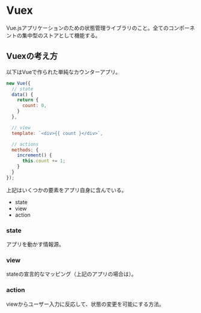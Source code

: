 # Vuex
Vue.jsアプリケーションのための状態管理ライブラリのこと。全てのコンポーネントの集中型のストアとして機能する。

## Vuexの考え方

以下はVueで作られた単純なカウンターアプリ。

```javascript
new Vue({
  // state
  data() {
    return {
      count: 0,
    }
  },

  // view
  template: `<div>{{ count }</div>`,

  // actions
  methods: {
    increment() {
      this.count += 1;
    }
  }
});
```

上記はいくつかの要素をアプリ自身に含んでいる。

- state
- view
- action

### state
アプリを動かす情報源。

### view
stateの宣言的なマッピング（上記のアプリの場合は）。

### action
viewからユーザー入力に反応して、状態の変更を可能にする方法。

